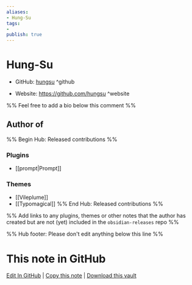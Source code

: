 ```yaml
---
aliases:
- Hung-Su
tags:
- 
publish: true
---
```


# Hung-Su

- GitHub: [hungsu](https://github.com/hungsu/) ^github
<!-- - Discord: `@` ^discord-->
- Website: <https://github.com/hungsu> ^website
<!-- - [[Publish sites|Publish site]]: ^publish-->

%% Feel free to add a bio below this comment %%


## Author of

%% Begin Hub: Released contributions %%
### Plugins
- [[prompt|Prompt]]

### Themes
- [[Vileplume]]
- [[Typomagical]]
%% End Hub: Released contributions %%

%% Add links to any plugins, themes or other notes that the author has created but are not (yet) included in the `obsidian-releases` repo %%

<!--
### Unlisted plugins

- 
-->

<!--
### Others

- 
-->

<!--
## Sponsor this author

- [[GitHub sponsors]]: [Sponsor @hungsu on GitHub Sponsors](https://github.com/sponsors/hungsu) ^github-sponsor
- [[Buy me a coffee]]: ^buy-me-a-coffee
- [[PayPal]]: ^paypal
- [[Patreon]]: ^patreon

-->

<!--
## Follow this author

- [[YouTube Channels|On YouTube]]: ^youtube
- Twitter: ^twitter
- ...
-->

%% Hub footer: Please don't edit anything below this line %%

# This note in GitHub

<span class="git-footer">[Edit In GitHub](https://github.dev/obsidian-community/obsidian-hub/blob/main/01%20-%20Community/People/hungsu.md "git-hub-edit-note") | [Copy this note](https://raw.githubusercontent.com/obsidian-community/obsidian-hub/main/01%20-%20Community/People/hungsu.md "git-hub-copy-note") | [Download this vault](https://github.com/obsidian-community/obsidian-hub/archive/refs/heads/main.zip "git-hub-download-vault") </span>